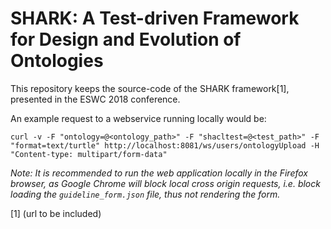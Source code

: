 # SHARK: A Test-driven Framework for Design and Evolution of Ontologies

 This repository keeps the source-code of the SHARK framework[1], presented in the ESWC 2018 conference.

An example request to a webservice running locally would be:

`curl -v -F "ontology=@<ontology_path>" -F "shacltest=@<test_path>" -F "format=text/turtle" http://localhost:8081/ws/users/ontologyUpload -H "Content-type: multipart/form-data"`

*Note: It is recommended to run the web application locally in the Firefox browser, as Google Chrome will block local cross origin requests, i.e. block loading the `guideline_form.json` file, thus not rendering the form.*

[1] (url to be included)

